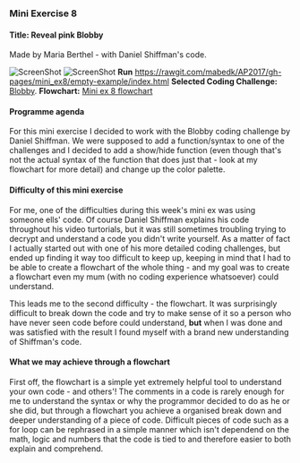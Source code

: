 <h3>Mini Exercise 8</h3>
<h4><b>Title:</b> Reveal pink Blobby</h4> 
Made by Maria Berthel - with Daniel Shiffman's code.

![ScreenShot](https://github.com/mabedk/AP2017/blob/gh-pages/mini_ex8/Sk%C3%A6rmbillede%202017-03-29%20kl.%2016.32.52.png)
![ScreenShot](https://github.com/mabedk/AP2017/blob/gh-pages/mini_ex8/Sk%C3%A6rmbillede%202017-03-29%20kl.%2016.33.18.png)
<b>Run</b> https://rawgit.com/mabedk/AP2017/gh-pages/mini_ex8/empty-example/index.html
<b>Selected Coding Challenge:</b> <a href="https://www.youtube.com/watch?v=rX5p-QRP6R4">Blobby</a>.
<b>Flowchart:</b> <a href="http://fxbtpc.axshare.com/#g=1&p=home">Mini ex 8 flowchart</a>

<h4>Programme agenda</h4>
For this mini exercise I decided to work with the Blobby coding challenge by Daniel Shiffman. We were supposed to add a function/syntax to one of the challenges and I decided to add a show/hide function (even though that's not the actual syntax of the function that does just that - look at my flowchart for more detail) and change up the color palette.

<h4>Difficulty of this mini exercise</h4>
For me, one of the difficulties during this week's mini ex was using someone ells' code. Of course Daniel Shiffman explains his code throughout his video turtorials, but it was still sometimes troubling trying to decrypt and understand a code you didn't write yourself. As a matter of fact I actually started out with one of his more detailed coding challenges, but ended up finding it way too difficult to keep up, keeping in mind that I had to be able to create a flowchart of the whole thing - and my goal was to create a flowchart even my mum (with no coding experience whatsoever) could understand. 

This leads me to the second difficulty - the flowchart. It was surprisingly difficult to break down the code and try to make sense of it so a person who have never seen code before could understand, <b>but</b> when I was done and was satisfied with the result I found myself with a brand new understanding of Shiffman's code.

<h4>What we may achieve through a flowchart</h4>
First off, the flowchart is a simple yet extremely helpful tool to understand your own code - and others'! The comments in a code is rarely enough for me to understand the syntax or why the programmor decided to do as he or she did, but through a flowchart you achieve a organised break down and deeper understanding of a piece of code. Difficult pieces of code such as a for loop can be rephrased in a simple manner which isn't dependend on the math, logic and numbers that the code is tied to and therefore easier to both explain and comprehend.  


